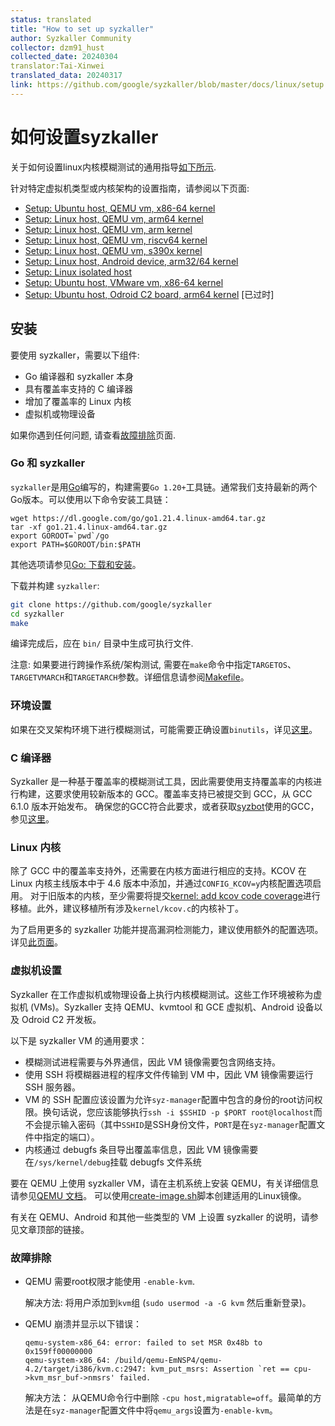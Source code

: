```yaml
---
status: translated
title: "How to set up syzkaller"
author: Syzkaller Community
collector: dzm91_hust
collected_date: 20240304
translator:Tai-Xinwei
translated_data: 20240317
link: https://github.com/google/syzkaller/blob/master/docs/linux/setup.md
---
```


# 如何设置syzkaller

关于如何设置linux内核模糊测试的通用指导[如下所示](setup.md#install).

针对特定虚拟机类型或内核架构的设置指南，请参阅以下页面:

- [Setup: Ubuntu host, QEMU vm, x86-64 kernel](setup_ubuntu-host_qemu-vm_x86-64-kernel.md)
- [Setup: Linux host, QEMU vm, arm64 kernel](setup_linux-host_qemu-vm_arm64-kernel.md)
- [Setup: Linux host, QEMU vm, arm kernel](setup_linux-host_qemu-vm_arm-kernel.md)
- [Setup: Linux host, QEMU vm, riscv64 kernel](setup_linux-host_qemu-vm_riscv64-kernel.md)
- [Setup: Linux host, QEMU vm, s390x kernel](setup_linux-host_qemu-vm_s390x-kernel.md)
- [Setup: Linux host, Android device, arm32/64 kernel](setup_linux-host_android-device_arm-kernel.md)
- [Setup: Linux isolated host](setup_linux-host_isolated.md)
- [Setup: Ubuntu host, VMware vm, x86-64 kernel](setup_ubuntu-host_vmware-vm_x86-64-kernel.md)
- [Setup: Ubuntu host, Odroid C2 board, arm64 kernel](setup_ubuntu-host_odroid-c2-board_arm64-kernel.md) [已过时]

## 安装

要使用 syzkaller，需要以下组件:

 - Go 编译器和 syzkaller 本身
 - 具有覆盖率支持的 C 编译器
 - 增加了覆盖率的 Linux 内核
 - 虚拟机或物理设备

如果你遇到任何问题, 请查看[故障排除](/docs/troubleshooting.md)页面.

### Go 和 syzkaller

`syzkaller`是用[Go](https://golang.org)编写的，构建需要`Go 1.20+`工具链。通常我们支持最新的两个Go版本。可以使用以下命令安装工具链：

```
wget https://dl.google.com/go/go1.21.4.linux-amd64.tar.gz
tar -xf go1.21.4.linux-amd64.tar.gz
export GOROOT=`pwd`/go
export PATH=$GOROOT/bin:$PATH
```

其他选项请参见[Go: 下载和安装](https://golang.org/doc/install)。

下载并构建 `syzkaller`:

``` bash
git clone https://github.com/google/syzkaller
cd syzkaller
make
```

编译完成后，应在 `bin/` 目录中生成可执行文件.

注意: 如果要进行跨操作系统/架构测试, 需要在`make`命令中指定`TARGETOS`、`TARGETVMARCH`和`TARGETARCH`参数。详细信息请参阅[Makefile](/Makefile)。

### 环境设置

如果在交叉架构环境下进行模糊测试，可能需要正确设置`binutils`，详见[这里](coverage.md#binutils)。

### C 编译器

Syzkaller 是一种基于覆盖率的模糊测试工具，因此需要使用支持覆盖率的内核进行构建，这要求使用较新版本的 GCC。覆盖率支持已被提交到 GCC，从 GCC 6.1.0 版本开始发布。
确保您的GCC符合此要求，或者获取[syzbot](/docs/syzbot.md)使用的GCC，参见[这里](/docs/syzbot.md#crash-does-not-reproduce)。

### Linux 内核

除了 GCC 中的覆盖率支持外，还需要在内核方面进行相应的支持。KCOV 在 Linux 内核主线版本中于 4.6 版本中添加，并通过`CONFIG_KCOV=y`内核配置选项启用。
对于旧版本的内核，至少需要将提交[kernel: add kcov code coverage](https://github.com/torvalds/linux/commit/5c9a8750a6409c63a0f01d51a9024861022f6593)进行移植。此外，建议移植所有涉及`kernel/kcov.c`的内核补丁。

为了启用更多的 syzkaller 功能并提高漏洞检测能力，建议使用额外的配置选项。详见[此页面](kernel_configs.md)。

### 虚拟机设置

Syzkaller 在工作虚拟机或物理设备上执行内核模糊测试。这些工作环境被称为虚拟机 (VMs)。Syzkaller 支持 QEMU、kvmtool 和 GCE 虚拟机、Android 设备以及 Odroid C2 开发板。

以下是 syzkaller VM 的通用要求：

 - 模糊测试进程需要与外界通信，因此 VM 镜像需要包含网络支持。
 - 使用 SSH 将模糊器进程的程序文件传输到 VM 中，因此 VM 镜像需要运行 SSH 服务器。
 - VM 的 SSH 配置应该设置为允许`syz-manager`配置中包含的身份的root访问权限。换句话说，您应该能够执行`ssh -i $SSHID -p $PORT root@localhost`而不会提示输入密码（其中`SSHID`是SSH身份文件，`PORT`是在`syz-manager`配置文件中指定的端口）。
 - 内核通过 debugfs 条目导出覆盖率信息，因此 VM 镜像需要在`/sys/kernel/debug`挂载 debugfs 文件系统

要在 QEMU 上使用 syzkaller VM，请在主机系统上安装 QEMU，有关详细信息请参见[QEMU 文档](http://wiki.qemu.org/Manual)。
可以使用[create-image.sh](/tools/create-image.sh)脚本创建适用的Linux镜像。

有关在 QEMU、Android 和其他一些类型的 VM 上设置 syzkaller 的说明，请参见文章顶部的链接。

### 故障排除

* QEMU 需要root权限才能使用 `-enable-kvm`.

    解决方法: 将用户添加到`kvm`组 (`sudo usermod -a -G kvm` 然后重新登录)。

* QEMU 崩溃并显示以下错误：

    ```
    qemu-system-x86_64: error: failed to set MSR 0x48b to 0x159ff00000000
    qemu-system-x86_64: /build/qemu-EmNSP4/qemu-4.2/target/i386/kvm.c:2947: kvm_put_msrs: Assertion `ret == cpu->kvm_msr_buf->nmsrs' failed.
   ```

    解决方法： 从QEMU命令行中删除 `-cpu host,migratable=off`。最简单的方法是在`syz-manager`配置文件中将`qemu_args`设置为`-enable-kvm`。
